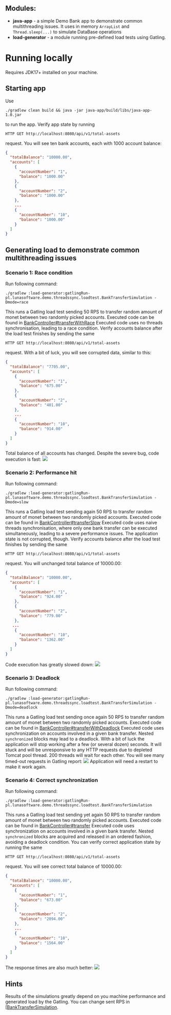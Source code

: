 ## Modules:
* **java-app** - a simple Demo Bank app to demonstrate common multithreading issues. It uses in memory `ArrayList` and `Thread.sleep(...)` to simulate DataBase operations
* **load-generator** - a module running pre-defined load tests using Gatling.

# Running locally
Requires JDK17+ installed on your machine.

## Starting app
Use 
```shell
./gradlew clean build && java -jar java-app/build/libs/java-app-1.0.jar
```
to run the app. Verify app state by running
```
HTTP GET http://localhost:8080/api/v1/total-assets
```
request. You will see ten bank accounts, each with 1000 account balance:
```json
{
  "totalBalance": "10000.00",
  "accounts": [
    {
      "accountNumber": "1",
      "balance": "1000.00"
    },
    {
      "accountNumber": "2",
      "balance": "1000.00"
    },
    ...
    {
      "accountNumber": "10",
      "balance": "1000.00"
    }
  ]
}
```

## Generating load to demonstrate common multithreading issues
### Scenario 1: Race condition
Run following command:
```shell
./gradlew :load-generator:gatlingRun-pl.lunasoftware.demo.threadssync.loadtest.BankTransferSimulation -Dmode=race    
```
This runs a Gatling load test sending 50 RPS to transfer random amount of monet between two randomly picked accounts.
Executed code can be found in [BankController#transferWithRace](java-app/src/main/java/pl/lunasoftware/demo/threadssync/bank/BankController.java#L22)
Executed code uses no threads synchronisation, leading to a race condition. Verify accounts balance after the load test finishes by sending the same
```
HTTP GET http://localhost:8080/api/v1/total-assets
```
request. With a bit of luck, you will see corrupted data, similar to this:
```json
{
  "totalBalance": "7705.00",
  "accounts": [
    {
      "accountNumber": "1",
      "balance": "675.00"
    },
    {
      "accountNumber": "2",
      "balance": "401.00"
    },
    ...
    {
      "accountNumber": "10",
      "balance": "914.00"
    }
  ]
}
```
Total balance of all accounts has changed. Despite the severe bug, code execution is fast:
![](./readme-assets/img/scenario1.png)

### Scenario 2: Performance hit
Run following command:
```shell
./gradlew :load-generator:gatlingRun-pl.lunasoftware.demo.threadssync.loadtest.BankTransferSimulation -Dmode=slow    
```
This runs a Gatling load test sending again 50 RPS to transfer random amount of monet between two randomly picked accounts.
Executed code can be found in [BankController#transferSlow](java-app/src/main/java/pl/lunasoftware/demo/threadssync/bank/BankController.java#L28)
Executed code uses naive threads synchronisation, where only one bank transfer can be executed simultaneously, leading to a severe performance issues. The application state is not corrupted, though.
Verify accounts balance after the load test finishes by sending the same
```
HTTP GET http://localhost:8080/api/v1/total-assets
```
request. You will unchanged total balance of 10000.00:
```json
{
  "totalBalance": "10000.00",
  "accounts": [
    {
      "accountNumber": "1",
      "balance": "924.00"
    },
    {
      "accountNumber": "2",
      "balance": "779.00"
    },
   ...
    {
      "accountNumber": "10",
      "balance": "1362.00"
    }
  ]
}
```
Code execution has greatly slowed down:
![](./readme-assets/img/scenario2.png)

### Scenario 3: Deadlock
Run following command:
```shell
./gradlew :load-generator:gatlingRun-pl.lunasoftware.demo.threadssync.loadtest.BankTransferSimulation -Dmode=deadlock    
```
This runs a Gatling load test sending once again 50 RPS to transfer random amount of monet between two randomly picked accounts.
Executed code can be found in [BankController#transferWithDeadlock](java-app/src/main/java/pl/lunasoftware/demo/threadssync/bank/BankController.java#L33)
Executed code uses synchronization on accounts involved in a given bank transfer. Nested `synchronized` blocks may lead to a deadlock. With a bit of luck the application will stop working after a few (or several dozen) seconds. It will stuck and will be unresponsive to any HTTP requests due to depleted Tomcat pool thread. 200 threads will wait for each other.
You will see many timed-out requests in Gatling report:
![](./readme-assets/img/scenario3.png)
Application will need a restart to make it work again.

### Scenario 4: Correct synchronization
Run following command:
```shell
./gradlew :load-generator:gatlingRun-pl.lunasoftware.demo.threadssync.loadtest.BankTransferSimulation   
```
This runs a Gatling load test sending yet again 50 RPS to transfer random amount of monet between two randomly picked accounts.
Executed code can be found in [BankController#transfer](java-app/src/main/java/pl/lunasoftware/demo/threadssync/bank/BankController.java#L39)
Executed code uses synchronization on accounts involved in a given bank transfer. Nested `synchronized` blocks are acquired and released in an ordered fashion, avoiding a deadlock condition.
You can verify correct application state by running the same
```
HTTP GET http://localhost:8080/api/v1/total-assets
```
request. You will see correct total balance of 10000.00:
```json
{
  "totalBalance": "10000.00",
  "accounts": [
    {
      "accountNumber": "1",
      "balance": "673.00"
    },
    {
      "accountNumber": "2",
      "balance": "2094.00"
    },
    ...
    {
      "accountNumber": "10",
      "balance": "1564.00"
    }
  ]
}
```
The response times are also much better:
![](./readme-assets/img/scenario4.png)

## Hints
Results of the simulations greatly depend on you machine performance and generated load by the Gatling.
You can change sent RPS in [[BankTransferSimulation](load-generator/src/gatling/java/pl/lunasoftware/demo/threadssync/loadtest/BankTransferSimulation.java#26).
